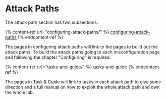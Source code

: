 # Attack Paths

The attack path section has two subsections:

{% content-ref url="configuring-attack-paths/" %}
[configuring-attack-paths](configuring-attack-paths/)
{% endcontent-ref %}

The pages in configuring attack paths will link to the pages to build out the attack paths. To build the attack paths going to each misconfiguration page and following the chapter "Configuring" is required.&#x20;

{% content-ref url="tasks-and-guide/" %}
[tasks-and-guide](tasks-and-guide/)
{% endcontent-ref %}

The pages in Task & Guide will link to tasks in each attack path to give some direction and a full manual on how to exploit the whole attack path and own the whole lab.
